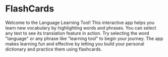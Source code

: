 # FlashCards

Welcome to the Language Learning Tool! This interactive app helps you learn new vocabulary by highlighting words and phrases. You can select any text to see its translation feature in action. Try selecting the word "language" or any phrase like "learning tool" to begin your journey. The app makes learning fun and effective by letting you build your personal dictionary and practice them using flashcards. 